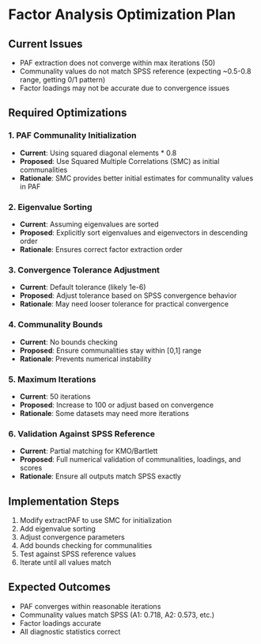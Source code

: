 # Factor Analysis Optimization Plan

## Current Issues

- PAF extraction does not converge within max iterations (50)
- Communality values do not match SPSS reference (expecting ~0.5-0.8 range, getting 0/1 pattern)
- Factor loadings may not be accurate due to convergence issues

## Required Optimizations

### 1. PAF Communality Initialization

- **Current**: Using squared diagonal elements * 0.8
- **Proposed**: Use Squared Multiple Correlations (SMC) as initial communalities
- **Rationale**: SMC provides better initial estimates for communality values in PAF

### 2. Eigenvalue Sorting

- **Current**: Assuming eigenvalues are sorted
- **Proposed**: Explicitly sort eigenvalues and eigenvectors in descending order
- **Rationale**: Ensures correct factor extraction order

### 3. Convergence Tolerance Adjustment

- **Current**: Default tolerance (likely 1e-6)
- **Proposed**: Adjust tolerance based on SPSS convergence behavior
- **Rationale**: May need looser tolerance for practical convergence

### 4. Communality Bounds

- **Current**: No bounds checking
- **Proposed**: Ensure communalities stay within [0,1] range
- **Rationale**: Prevents numerical instability

### 5. Maximum Iterations

- **Current**: 50 iterations
- **Proposed**: Increase to 100 or adjust based on convergence
- **Rationale**: Some datasets may need more iterations

### 6. Validation Against SPSS Reference

- **Current**: Partial matching for KMO/Bartlett
- **Proposed**: Full numerical validation of communalities, loadings, and scores
- **Rationale**: Ensure all outputs match SPSS exactly

## Implementation Steps

1. Modify extractPAF to use SMC for initialization
2. Add eigenvalue sorting
3. Adjust convergence parameters
4. Add bounds checking for communalities
5. Test against SPSS reference values
6. Iterate until all values match

## Expected Outcomes

- PAF converges within reasonable iterations
- Communality values match SPSS (A1: 0.718, A2: 0.573, etc.)
- Factor loadings accurate
- All diagnostic statistics correct
